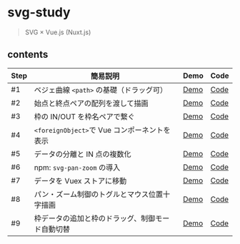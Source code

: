# svg-study

> SVG × Vue.js (Nuxt.js)

## contents

| Step | 簡易説明                                         | Demo          | Code          |
| ---- | ------------------------------------------------ | ------------- | ------------- |
| #1   | ベジェ曲線 `<path>` の基礎（ドラッグ可）         | [Demo][ghp-1] | [Code][src-1] |
| #2   | 始点と終点ペアの配列を渡して描画                 | [Demo][ghp-2] | [Code][src-2] |
| #3   | 枠の IN/OUT を枠名ペアで繋ぐ                     | [Demo][ghp-3] | [Code][src-3] |
| #4   | `<foreignObject>`で Vue コンポーネントを表示     | [Demo][ghp-4] | [Code][src-4] |
| #5   | データの分離と IN 点の複数化                     | [Demo][ghp-5] | [Code][src-5] |
| #6   | npm: `svg-pan-zoom` の導入                       | [Demo][ghp-6] | [Code][src-6] |
| #7   | データを Vuex ストアに移動                       | [Demo][ghp-7] | [Code][src-7] |
| #8   | パン・ズーム制御のトグルとマウス位置十字描画     | [Demo][ghp-8] | [Code][src-8] |
| #9   | 枠データの追加と枠のドラッグ、制御モード自動切替 | [Demo][ghp-9] | [Code][src-9] |

[ghp-1]: https://syon.github.io/svg-study/playground/step1/
[ghp-2]: https://syon.github.io/svg-study/playground/step2/
[ghp-3]: https://syon.github.io/svg-study/playground/step3/
[ghp-4]: https://syon.github.io/svg-study/playground/step4/
[ghp-5]: https://syon.github.io/svg-study/playground/step5/
[ghp-6]: https://syon.github.io/svg-study/playground/step6/
[ghp-7]: https://syon.github.io/svg-study/playground/step7/
[ghp-8]: https://syon.github.io/svg-study/playground/step8/
[ghp-9]: https://syon.github.io/svg-study/playground/step9/
[src-1]: https://github.com/syon/svg-study/blob/main/pages/playground/step1.vue
[src-2]: https://github.com/syon/svg-study/blob/main/pages/playground/step2.vue
[src-3]: https://github.com/syon/svg-study/blob/main/pages/playground/step3.vue
[src-4]: https://github.com/syon/svg-study/blob/main/pages/playground/step4.vue
[src-5]: https://github.com/syon/svg-study/blob/main/pages/playground/step5.vue
[src-6]: https://github.com/syon/svg-study/blob/main/pages/playground/step6.vue
[src-7]: https://github.com/syon/svg-study/blob/main/pages/playground/step7.vue
[src-8]: https://github.com/syon/svg-study/blob/main/pages/playground/step8.vue
[src-9]: https://github.com/syon/svg-study/blob/main/pages/playground/step9.vue
